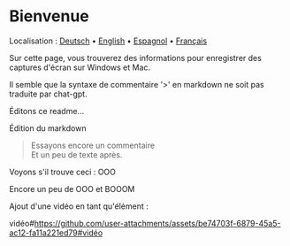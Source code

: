 # Bienvenue
Localisation : [Deutsch](https://ewildingli.github.io/Global-Instructor-Guidelines/DE/) • [English](https://ewildingli.github.io/Global-Instructor-Guidelines/) • [Espagnol](https://ewildingli.github.io/Global-Instructor-Guidelines/ES/) • [Français](https://ewildingli.github.io/Global-Instructor-Guidelines/FR/)

Sur cette page, vous trouverez des informations pour enregistrer des captures d'écran sur Windows et Mac.

Il semble que la syntaxe de commentaire '>' en markdown ne soit pas traduite par chat-gpt.

Éditons ce readme...

Édition du markdown

> Essayons encore un commentaire  
Et un peu de texte après.

Voyons s'il trouve ceci : OOO

Encore un peu de OOO et BOOOM

Ajout d'une vidéo en tant qu'élément :

vidéo#https://github.com/user-attachments/assets/be74703f-6879-45a5-ac12-fa11a221ed79#vidéo